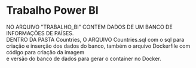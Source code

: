 # Trabalho Power BI
NO ARQUIVO "TRABALHO_BI" CONTEM DADOS DE UM BANCO DE INFORMAÇÕES DE PAÍSES. \
DENTRO DA PASTA Countries, O ARQUIVO Countries.sql com o sql para criação e inserção dos dados do banco, também o arquivo Dockerfile com código para criação da imagem \
e versão do banco de dados para gerar o container no Docker.
